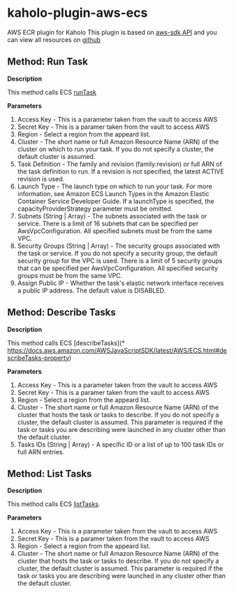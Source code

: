 # kaholo-plugin-aws-ecs
AWS ECR plugin for Kaholo
This plugin is based on [aws-sdk API](https://www.npmjs.com/package/aws-sdk) and you can view all resources on [github](https://github.com/aws/aws-sdk-js)

## Method: Run Task

**Description**

This method calls ECS [runTask](https://docs.aws.amazon.com/AWSJavaScriptSDK/latest/AWS/ECS.html#runTask-property)

**Parameters**
1. Access Key - This is a parameter taken from the vault to access AWS
2. Secret Key - This is a paramer taken from the vault to access AWS
3. Region - Select a region from the appeard list.
4. Cluster - The short name or full Amazon Resource Name (ARN) of the cluster on which to run your task. If you do not specify a cluster, the default cluster is assumed.
5. Task Definition - The family and revision (family:revision) or full ARN of the task definition to run. If a revision is not specified, the latest ACTIVE revision is used.
6. Launch Type - The launch type on which to run your task. For more information, see Amazon ECS Launch Types in the Amazon Elastic Container Service Developer Guide. If a launchType is specified, the capacityProviderStrategy parameter must be omitted.
7. Subnets (String | Array<String>) - The subnets associated with the task or service. There is a limit of 16 subnets that can be specified per AwsVpcConfiguration.  All specified subnets must be from the same VPC.
8. Security Groups (String | Array<String>) - The security groups associated with the task or service. If you do not specify a security group, the default security group for the VPC is used. There is a limit of 5 security groups that can be specified per AwsVpcConfiguration.  All specified security groups must be from the same VPC.
9. Assign Public IP - Whether the task's elastic network interface receives a public IP address. The default value is DISABLED.


## Method: Describe Tasks

**Description**

This method calls ECS [describeTasks](* https://docs.aws.amazon.com/AWSJavaScriptSDK/latest/AWS/ECS.html#describeTasks-property)

**Parameters**
1. Access Key - This is a parameter taken from the vault to access AWS
2. Secret Key - This is a paramer taken from the vault to access AWS
3. Region - Select a region from the appeard list.
4. Cluster - The short name or full Amazon Resource Name (ARN) of the cluster that hosts the task or tasks to describe. If you do not specify a cluster, the default cluster is assumed. This parameter is required if the task or tasks you are describing were launched in any cluster other than the default cluster.
5. Tasks IDs (String | Array<String>) - A specific ID or a list of up to 100 task IDs or full ARN entries.

## Method: List Tasks

**Description**

This method calls ECS [listTasks](https://docs.aws.amazon.com/AWSJavaScriptSDK/latest/AWS/ECS.html#listTasks-property).

**Parameters**
1. Access Key - This is a parameter taken from the vault to access AWS
2. Secret Key - This is a paramer taken from the vault to access AWS
3. Region - Select a region from the appeard list.
4. Cluster - The short name or full Amazon Resource Name (ARN) of the cluster that hosts the task or tasks to describe. If you do not specify a cluster, the default cluster is assumed. This parameter is required if the task or tasks you are describing were launched in any cluster other than the default cluster.